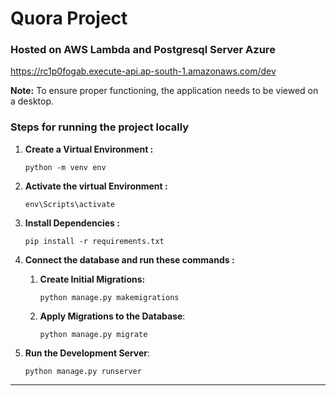 # Quora Project

### Hosted on AWS Lambda and Postgresql Server Azure

https://rc1p0fogab.execute-api.ap-south-1.amazonaws.com/dev

**Note:** To ensure proper functioning, the application needs to be viewed on a desktop.

### Steps for running the project locally

1. **Create a Virtual Environment :**
  
      `python -m venv env`
  
2. **Activate the virtual Environment :**
  
      `env\Scripts\activate`
  
3. **Install Dependencies :**
  
      `pip install -r requirements.txt`
  
4. **Connect the database and run these commands :**
  
    1. **Create Initial Migrations:**
    
        `python manage.py makemigrations`
    
    2. **Apply Migrations to the Database**:
    
        `python manage.py migrate`
    
5. **Run the Development Server**:
  
      `python manage.py runserver`
  

---
